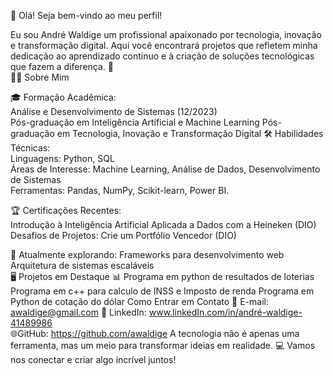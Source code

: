 🌟 Olá! Seja bem-vindo ao meu perfil!

Eu sou André Waldige um profissional apaixonado por tecnologia, inovação e transformação digital. Aqui você encontrará projetos que refletem minha dedicação ao aprendizado contínuo e à criação de soluções tecnológicas que fazem a diferença. 🚀  
 🙋‍♂️ Sobre Mim

🎓 Formação Acadêmica:  
 Análise e Desenvolvimento de Sistemas (12/2023)  
  Pós-graduação em Inteligência Artificial e Machine Learning 
  Pós-graduação em Tecnologia, Inovação e Transformação Digital 
🛠️ Habilidades Técnicas:  
  Linguagens: Python, SQL  
  Áreas de Interesse: Machine Learning, Análise de Dados, Desenvolvimento de Sistemas  
 Ferramentas: Pandas, NumPy, Scikit-learn, Power BI.

🏆 Certificações Recentes:  
 Introdução à Inteligência Artificial Aplicada a Dados com a Heineken (DIO)  
 Desafios de Projetos: Crie um Portfólio Vencedor (DIO)  

🌱 Atualmente explorando:
  Frameworks para desenvolvimento web  
  Arquitetura de sistemas escaláveis  
🖥️ Projetos em Destaque
📊 Programa em python de resultados de loterias 
Programa em c++ para calculo de INSS e Imposto de renda
Programa em Python de cotação do dólar
 Como Entrar em Contato
📧 E-mail: awaldige@gmail.com
💼 LinkedIn: www.linkedIn.com/in/andré-waldige-41489986  
🌐GitHub: https://github.com/awaldige 
A tecnologia não é apenas uma ferramenta, mas um meio para transformar ideias em realidade.
💻 Vamos nos conectar e criar algo incrível juntos!  
